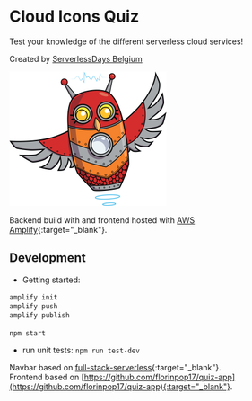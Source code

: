 # Cloud Icons Quiz

Test your knowledge of the different serverless cloud services!  

Created by [ServerlessDays Belgium](https://www.meetup.com/nl-NL/ServerlessDays-Belgium)

![ServerlessDaysBEL](git/img/icon.png)

Backend build with and frontend hosted with [AWS Amplify](https://docs.amplify.aws/start/q/integration/js){:target="_blank"}.


## Development
* Getting started:
```
amplify init
amplify push
amplify publish

npm start
```
* run unit tests: `npm run test-dev`



Navbar based on [full-stack-serverless](https://github.com/dabit3/full-stack-serverless-code/tree/master/basic-authentication){:target="_blank"}.  
Frontend based on [https://github.com/florinpop17/quiz-app](https://github.com/florinpop17/quiz-app){:target="_blank"}.